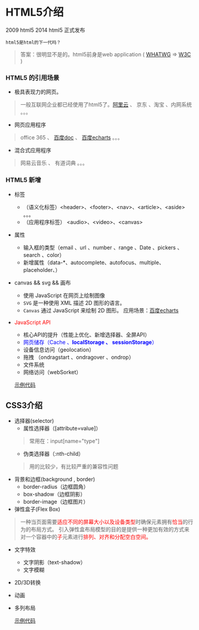 # HTML5介绍

2009 html5
2014 html5 正式发布

	html5是html的下一代吗？
>答案：很明显不是的。html5前身是web application ( [WHATWG](http://baike.baidu.com/link?url=xZlYpiXKGUcx-L6FVXa0PWLX7EIkuL-6ZUzXAKNiAi_jmmrXs1MyxosSdhFd41Fyy_O7bXqulYQm52h-fFPjyK) =&gt; [W3C](http://baike.baidu.com/item/%E4%B8%87%E7%BB%B4%E7%BD%91%E8%81%94%E7%9B%9F?fromtitle=w3c&fromid=216888&type=syn) )

### HTML5 的引用场景
- 极具表现力的网页。
>一般互联网企业都已经使用了html5了。[阿里云](https://www.aliyun.com) 、 京东 、淘宝 、内网系统 。。。
- 网页应用程序
>office 365 、 [百度doc](http://word.baidu.com/) 、 [百度echarts](http://echarts.baidu.com/demo.html#bubble-gradient) 。。。
- 混合式应用程序
>网易云音乐 、 有道词典  。。。

### HTML5 新增
- 标签
	- （语义化标签）&lt;header&gt;、&lt;footer&gt;、&lt;nav&gt;、&lt;article&gt;、&lt;aside&gt; 。。。
	- （应用程序标签） &lt;audio&gt;、&lt;video&gt;、&lt;canvas&gt; 
- 属性
	- 输入框的类型（email 、url 、number 、range 、Date 、pickers 、search 、color）
	- 新增属性（data-*、autocomplete、autofocus、multiple、placeholder、）
- canvas && svg && 画布
	- 使用 JavaScript 在网页上绘制图像
	- `SVG` 是一种使用 XML 描述 2D 图形的语言。
	- `Canvas` 通过 JavaScript 来绘制 2D 图形。 应用场景：[百度echarts](http://echarts.baidu.com/demo.html#bubble-gradient)
- <font color='red'>JavaScript API</font> 
	- 核心API的提升（性能上优化、新增选择器、全屏API）
	- <font color='blue'>网页储存（Cache 、**localStorage 、 sessionStorage**）</font> 
	- 设备信息访问（geolocation）
	- 拖拽 （ondragstart 、ondragover 、ondrop）
	- 文件系统
	- 网络访问（webSorket）

	[示例代码](./code/html5.html)

## CSS3介绍

- 选择器(selector)
	- 属性选择器（[attribute=value]）
	>常用在：input[name="type"]
	- 伪类选择器（:nth-child）
	>用的比较少，有比较严重的兼容性问题
- 背景和边框(background , border)
	- border-radius（边框圆角）
	- box-shadow（边框阴影）
	- border-image（边框图片）
- 弹性盒子(Flex Box)
> 一种当页面需要<span style="color:red">适应不同的屏幕大小以及设备类型</span>时确保元素拥有<span style="color:red">恰当</span>的行为的布局方式。
> 引入弹性盒布局模型的目的是提供一种更加有效的方式来对一个容器中的<span style="color:red">子</span>元素进行<span style="color:red">排列、对齐和分配空白空间。</span>

- 文字特效
	- 文字阴影（text-shadow）
	- 文字模糊
- 2D/3D转换
- 动画
- 多列布局

	[示例代码](./code/css3.html)
